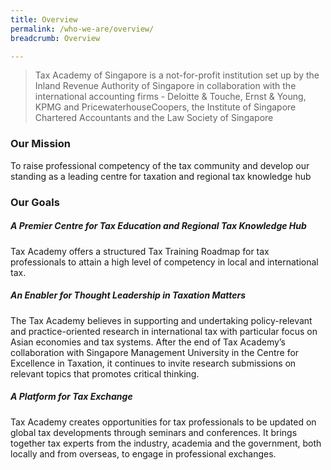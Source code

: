 ```yaml
---
title: Overview
permalink: /who-we-are/overview/
breadcrumb: Overview

---
```



> Tax Academy of Singapore is a not-for-profit institution set up by the Inland Revenue Authority of Singapore in collaboration with the international accounting firms - Deloitte & Touche, Ernst & Young, KPMG and PricewaterhouseCoopers, the Institute of Singapore Chartered Accountants and the Law Society of Singapore


### **Our Mission**

To raise professional competency of the tax community and develop our standing as a leading centre for taxation and regional tax knowledge hub

### **Our Goals**

##### **A Premier Centre for Tax Education and Regional Tax Knowledge Hub**

Tax Academy offers a structured Tax Training Roadmap for tax professionals to attain a high level of competency in local and international tax.

##### **An Enabler for Thought Leadership in Taxation Matters**

The Tax Academy believes in supporting and undertaking policy-relevant and practice-oriented research in international tax with particular focus on Asian economies and tax systems. After the end of Tax Academy’s collaboration with Singapore Management University in the Centre for Excellence in Taxation, it continues to invite research submissions on relevant topics that promotes critical thinking.

##### **A Platform for Tax Exchange**

Tax Academy creates opportunities for tax professionals to be updated on global tax developments through seminars and conferences. It brings together tax experts from the industry, academia and the government, both locally and from overseas, to engage in professional exchanges.
